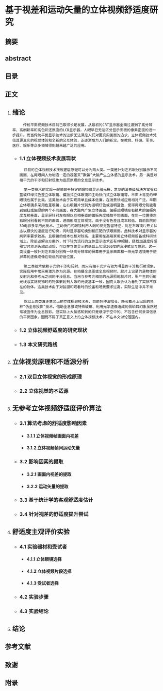 # 基于视差和运动矢量的立体视频舒适度研究

## 摘要

## abstract

## 目录

## 正文

1. ## 绪论

            传统平面视频技术目前已取得长足发展，从最初的CRT显示器全面过渡到了高分辨率、高刷新率和高色彩还原度的LCD显示器，人眼早已无法区分显示面板的像素密度的进一步提升。而当传统平面显示技术的进步无法满足人们对更真实画面的追求，立体视频技术凭借其更真实的视觉体验和全新的交互体验，正逐渐成为人们的新宠，在教育、科研、军事、医疗、娱乐等众多领域得到越来越广泛的应用。

    - ### 1.1 立体视频技术发展现状

            目前的立体视频技术按照底层原理可以分为两大类。一类是针对左右眼分别展示不同画面、在两眼间人为制造一定的视差来“欺骗”大脑产生立体感的显示技术，另一类是以相干光的干涉和衍射现象为底层原理的全息显示技术。

            第一类技术的实现一般依赖于特定的眼镜或显示器光栅，常见的消费级解决方案有红蓝或红绿式色差立体眼镜、偏振式立体眼镜和主动快门式立体眼镜等，市面上常见的VR眼镜也属于此类。这类技术由于实现简单且成本低廉，在消费领域应用相对广泛。早期立体眼镜多采用色差眼镜，左右眼镜片分别为透明红色或透明蓝色，使得两眼分别能看到偏红或偏绿的两个不同画面，在大脑内产生立体画面。偏振式眼镜左右镜片的偏振角度互相垂直，显示屏针对左右眼以互相垂直的偏振角度播放不同画面，在同一位置使左右眼分别看到不同的画面，进而形成立体视觉。由于没有色差且成本较低，目前影院的3D电影多采用此技术。主动快门式眼镜利用人眼的视觉暂留特征，对左右眼镜片开关状态以极快的速度进行切换，同时显示器切换到相匹配的该眼画面。此种技术对显示器的刷新率要求较高，且眼镜的成本也相对较高，主要用在高端家用立体视频设备或科研领域上。除前述解决方案外，时下较为流行的立体显示技术还有VR眼镜，搭载加速度传感器实时监测头部运动后，可以在立体显示的基础上实现360度的沉浸式交互体验。这一类设备一般针对左右眼分别有一块高分辨率的屏幕用于显示画面和一块光学透镜用于使屏幕的虚像成像在较远的舒适位置。

            第二类技术依赖于光的干涉和衍射，而只有相干光才有较为明显的干涉和衍射现象，实际应用中常采用激光作为光源。在拍摄全息图或全息视频时，胶片上记录的是物体的反射光和参考光之间的干涉信息。当用与参考光相同的光源照射胶片时，所产生的衍射光线与实际视物时的物体散射到人眼的光波基本一致，因而人眼会认为看到了实际不存在的物体。这类技术由于对拍摄和观看时的设备和场景要求过高，实际生活中并不常见。

            除以上两类真正意义上的立体视频技术外，目前各种演唱会、晚会舞台上出现的各种“伪全息投影”技术，借助全息膜或特殊玻璃、利用光学虚像造成的佩珀耳幻象虽然经常被宣传为全息投影，但实际上大脑感知到的只是悬浮于空中的、不包含任何景深信息的平面图象，因而不属于真正意义上的立体视频技术，不在本文讨论范围内。

    - ### 1.2 立体视频舒适度的研究现状
            

    - ### 1.3 本文研究路线

2. ## 立体视觉原理和不适源分析

    - ### 2.1 双目立体视觉的形成原理
    
    - ### 2.2 立体视觉的不适源

3. ## 无参考立体视频舒适度评价算法

    - ### 3.1 算法考虑的舒适度影响因素

        - #### 3.1.1 立体视频帧画面内视差

        - #### 3.1.2 立体视频帧间运动矢量

    - ### 3.2 影响因素的提取
        
        - #### 3.2.1 画面内视差的提取
        
        - #### 3.2.2 运动矢量的提取

    - ### 3.3 基于统计学的客观舒适度估计

    - ### 3.4 针对视差的舒适度提升尝试
        

4. ## 舒适度主观评价实验

    - ### 4.1 实验器材和受试者

        - #### 4.1.1 立体眼镜选择

        - #### 4.1.2 立体视频片段选择

        - #### 4.1.3 受试者选择

    - ### 4.2 实验步骤

    - ### 4.3 实验结论

5. ## 结论

## 参考文献

## 致谢

## 附录

